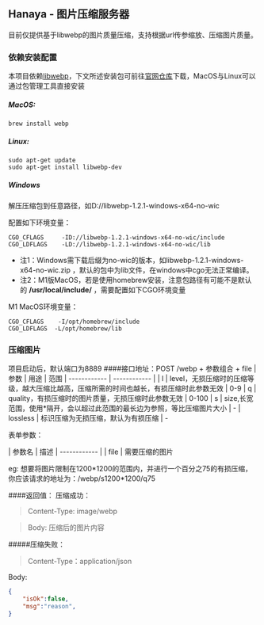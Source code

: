 ## Hanaya - 图片压缩服务器

目前仅提供基于libwebp的图片质量压缩，支持根据url传参缩放、压缩图片质量。

### 依赖安装配置
本项目依赖[libwebp](https://developers.google.com/speed/webp)，下文所述安装包可前往[官网仓库](https://storage.googleapis.com/downloads.webmproject.org/releases/webp/index.html)下载，MacOS与Linux可以通过包管理工具直接安装

##### MacOS:
    brew install webp

##### Linux:
    sudo apt-get update
    sudo apt-get install libwebp-dev

##### Windows

解压压缩包到任意路径，如D://libwebp-1.2.1-windows-x64-no-wic

配置如下环境变量：

    CGO_CFLAGS     -ID://libwebp-1.2.1-windows-x64-no-wic/include
    CGO_LDFLAGS    -LD://libwebp-1.2.1-windows-x64-no-wic/lib

- 注1：Windows需下载后缀为no-wic的版本，如libwebp-1.2.1-windows-x64-no-wic.zip  ，默认的包中为lib文件，在windows中cgo无法正常编译。
- 注2：M1版MacOS，若是使用homebrew安装，注意包路径有可能不是默认的 **/usr/local/include/** ，需要配置如下CGO环境变量

M1 MacOS环境变量：

    CGO_CFLAGS    -I/opt/homebrew/include
    CGO_LDFLAGS  -L/opt/homebrew/lib

### 压缩图片

项目启动后，默认端口为8889
####接口地址：POST /webp + 参数组合 + file
|  参数 |  用途 | 范围
| ------------ | ------------ |
| l  |  level，无损压缩时的压缩等级，越大压缩比越高，压缩所需的时间也越长，有损压缩时此参数无效 | 0-9
| q  |  quality，有损压缩时的图片质量，无损压缩时此参数无效 | 0-100
| s | size,长宽范围，使用\*隔开，会以超过此范围的最长边为参照，等比压缩图片大小 | -
| lossless | 标识压缩为无损压缩，默认为有损压缩 | -

表单参数：

| 参数名  | 描述
| ------------ |
|  file | 需要压缩的图片

eg:
想要将图片限制在1200\*1200的范围内，并进行一个百分之75的有损压缩，你应该请求的地址为：/webp/s1200\*1200/q75

####返回值：
压缩成功：
> Content-Type: image/webp

>Body: 压缩后的图片内容

#####压缩失败：
> Content-Type：application/json

Body:
```json
{
	"isOk":false,
	"msg":"reason",
}
```


